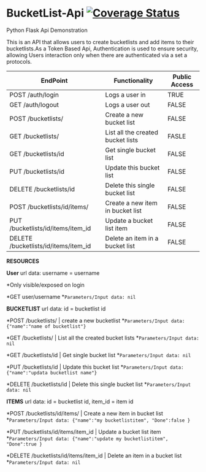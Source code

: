 # BucketList-Api [![Coverage Status](https://coveralls.io/repos/andela-sjames/BucketList-Api/badge.svg?branch=master&service=github)](https://coveralls.io/github/andela-sjames/BucketList-Api?branch=master)
Python Flask Api Demonstration


This is an API that allows users to create bucketlists and add items to their bucketlists.As a Token Based Api,  Authentication is used to ensure security, allowing Users interaction only when there are authenticated via a set a protocols.



EndPoint |Functionality|Public Access
---------|-------------|--------------
POST /auth/login|Logs a user in|TRUE
GET /auth/logout<username>|Logs a user out| FALSE
POST /bucketlists/|Create a new bucket list|FALSE
GET /bucketlists/|List all the created bucket lists|FASLE
GET /bucketlists/id|Get single bucket list|FALSE
PUT /bucketlists/id|Update this bucket list|FALSE
DELETE /bucketlists/id|Delete this single bucket list|FALSE
POST /bucketlists/id/items/|Create a new item in bucket list|FALSE
PUT /bucketlists/id/items/item_id|Update a bucket list item|FALSE
DELETE /bucketlists/id/items/item_id|Delete an item in a bucket list|FALSE

**__RESOURCES__**

**__User__**  url data: username = username

*Only visible/exposed on login

*GET user/username
*``` Parameters/Input data: nil ```

**BUCKETLIST** url data: id = bucketlist id

*POST /bucketlists/  | create a new bucketlist
*``` Parameters/Input data: {"name":"name of bucketlist"} ```

*GET /bucketlists/ | List all the created bucket lists
*```Parameters/Input data: nil ```

*GET /bucketlists/id | Get single bucket list
*```Parameters/Input data: nil ```

*PUT /bucketlists/id | Update this bucket list
*```Parameters/Input data: {"name":"updata bucketlist name"}``` 

*DELETE /bucketlists/id | Delete this single bucket list 
*``` Parameters/Input data: nil ```


**__ITEMS__** url data: id = bucketlist id, item_id = item id

*POST /bucketlists/id/items/ | Create a new item in bucket list
*``` Parameters/Input data: {"name":"my bucketlistitem", "Done":false } ```

*PUT /bucketlists/id/items/item_id | Update a bucket list item
*``` Parameters/Input data: {"name":"update my bucketlistitem", "Done":true } ```

*DELETE /bucketlists/id/items/item_id | Delete an item in a bucket list
*``` Parameters/Input data: nil ```




